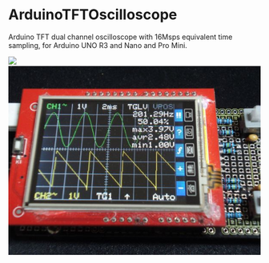 # ArduinoTFTOscilloscope
Arduino TFT dual channel oscilloscope with 16Msps equivalent time sampling, for Arduino UNO R3 and Nano and Pro Mini.

<img src="DSC00010.JPG"> <img src="DSC00003.JPG">
